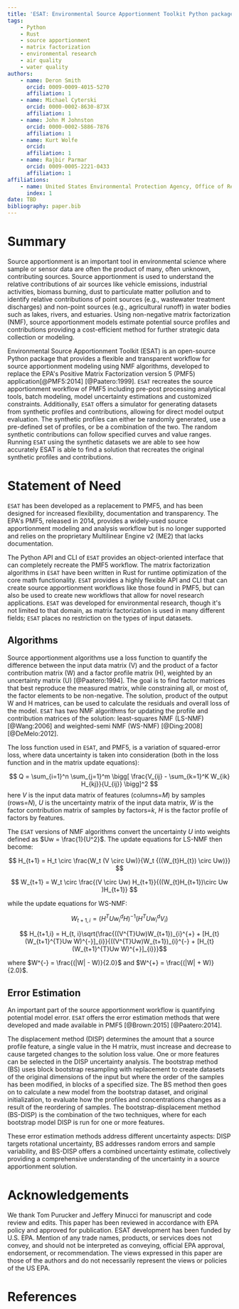 ```yaml
---
title: 'ESAT: Environmental Source Apportionment Toolkit Python package'
tags: 
    - Python
    - Rust
    - source apportionment
    - matrix factorization
    - environmental research
    - air quality
    - water quality
authors:
    - name: Deron Smith
      orcid: 0009-0009-4015-5270
      affiliation: 1
    - name: Michael Cyterski
      orcid: 0000-0002-8630-873X
      affiliation: 1
    - name: John M Johnston
      orcid: 0000-0002-5886-7876
      affiliation: 1
    - name: Kurt Wolfe
      orcid: 
      affiliation: 1
    - name: Rajbir Parmar
      orcid: 0009-0005-2221-0433
      affiliation: 1
affiliations:
    - name: United States Environmental Protection Agency, Office of Research and Development, Center for Environmental Measurement and Modeling
      index: 1
date: TBD
bibliography: paper.bib
---
```


# Summary

Source apportionment is an important tool in environmental science where sample or sensor data are often the product
of many, often unknown, contributing sources. Source apportionment is used to understand the relative contributions of 
air sources like vehicle emissions, industrial activities, biomass burning, dust to particulate matter pollution and to 
identify relative contributions of point sources (e.g., wastewater treatment discharges) and non-point sources (e.g., 
agricultural runoff) in water bodies such as lakes, rivers, and estuaries. Using non-negative matrix factorization 
(NMF), source apportionment models estimate potential source profiles and contributions providing a cost-efficient 
method for further strategic data collection or modeling. 


Environmental Source Apportionment Toolkit (ESAT) is an open-source Python package that provides a flexible and 
transparent workflow for source apportionment modeling using NMF algorithms, developed to replace the EPA's Positive 
Matrix Factorization version 5 (PMF5) application[@PMF5:2014] [@Paatero:1999]. `ESAT` recreates the source apportionment workflow of 
PMF5 including pre-post processing analytical tools, batch modeling, model uncertainty estimations and customized 
constraints. Additionally, `ESAT` offers a simulator for generating datasets from synthetic profiles and contributions, 
allowing for direct model output evaluation. The synthetic profiles can either be randomly generated, use a pre-defined 
set of profiles, or be a combination of the two. The random synthetic contributions can follow specified curves and 
value ranges. Running `ESAT` using the synthetic datasets we are able to see how accurately ESAT is able to find a 
solution that recreates the original synthetic profiles and contributions. 

# Statement of Need

`ESAT` has been developed as a replacement to PMF5, and has been designed for increased flexibility, documentation and 
transparency. The EPA's PMF5, released in 2014, provides a widely-used source apportionment modeling and analysis 
workflow but is no longer supported and relies on the proprietary Multilinear Engine v2 (ME2) that lacks documentation.

The Python API and CLI of `ESAT` provides an object-oriented interface that can completely recreate the PMF5 workflow. 
The matrix factorization algorithms in `ESAT` have been written in Rust for runtime optimization of the core math 
functionality. `ESAT` provides a highly flexible API and CLI that can create source apportionment workflows like those 
found in PMF5, but can also be used to create new workflows that allow for novel research applications. 
`ESAT` was developed for environmental research, though it's not limited to that domain, as matrix
factorization is used in many different fields; `ESAT` places no restriction on the types of input datasets.

## Algorithms
Source apportionment algorithms use a loss function to quantify the difference between the input data matrix (V) and 
the product of a factor contribution matrix (W) and a factor profile matrix (H), weighted by an uncertainty matrix (U) 
[@Paatero:1994]. The goal is to find factor matrices that best reproduce the measured matrix, while constraining all, 
or most of, the factor elements to be non-negative. The solution, product of the output W and H matrices, can be used to 
calculate the residuals and overall loss of the model. `ESAT` has two NMF algorithms for updating the profile and 
contribution matrices of the solution: least-squares NMF (LS-NMF) [@Wang:2006] and weighted-semi NMF (WS-NMF) 
[@Ding:2008] [@DeMelo:2012]. 

The loss function used in `ESAT`, and PMF5, is a variation of squared-error loss, where data uncertainty is taken into
consideration (both in the loss function and in the matrix update equations):

$$ 
Q = \sum_{i=1}^n \sum_{j=1}^m \bigg[ \frac{V_{ij} - \sum_{k=1}^K W_{ik} H_{kj}}{U_{ij}} \bigg]^2 
$$
here $V$ is the input data matrix of features (columns=$M$) by samples (rows=$N$), $U$ is the uncertainty matrix of the 
input data matrix, $W$ is the factor contribution matrix of samples by factors=$k$, $H$ is the factor profile of 
factors by features.

The `ESAT` versions of NMF algorithms convert the uncertainty $U$ into weights defined as $Uw = \frac{1}{U^2}$. 
The update equations for LS-NMF then become:

$$ H_{t+1} = H_t \circ \frac{W_t (V \circ Uw)}{W_t {((W_{t}H_{t}) \circ Uw)}} $$

$$ W_{t+1} = W_t \circ \frac{(V \circ Uw) H_{t+1}}{((W_{t}H_{t+1})\circ Uw )H_{t+1}} $$

while the update equations for WS-NMF:

$$ W_{t+1,i} = (H^{T}Uw_{i}^{d}H)^{-1}(H^{T}Uw_{i}^{d}V_{i})$$

$$ H_{t+1,i} = H_{t, i}\sqrt{\frac{((V^{T}Uw)W_{t+1})_{i}^{+} + [H_{t}(W_{t+1}^{T}Uw W)^{-}]_{i}}{((V^{T}Uw)W_{t+1})_{i}^{-} + [H_{t}(W_{t+1}^{T}Uw W)^{+}]_{i}}}$$

where $W^{-} = \frac{(|W| - W)}{2.0}$ and $W^{+} = \frac{(|W| + W)}{2.0}$.

## Error Estimation
An important part of the source apportionment workflow is quantifying potential model error. `ESAT` offers the error 
estimation methods that were developed and made available in PMF5 [@Brown:2015] [@Paatero:2014].

The displacement method (DISP) determines the amount that a source profile feature, a single value in the H matrix, 
must increase and decrease to cause targeted changes to the solution loss value. One or more features can be selected
in the DISP uncertainty analysis. The bootstrap method (BS) uses block bootstrap resampling with replacement to create
datasets of the original dimensions of the input but where the order of the samples has been modified, in blocks of a
specified size. The BS method then goes on to calculate a new model from the bootstrap dataset, and original 
initialization, to evaluate how the profiles and concentrations changes as a result of the reordering of samples.
The bootstrap-displacement method (BS-DISP) is the combination of the two techniques, where for each bootstrap model 
DISP is run for one or more features.

These error estimation methods address different uncertainty aspects: DISP targets rotational uncertainty, BS addresses 
random errors and sample variability, and BS-DISP offers a combined uncertainty estimate, collectively providing a 
comprehensive understanding of the uncertainty in a source apportionment solution.

# Acknowledgements
We thank Tom Purucker and Jeffery Minucci for manuscript and code review and edits. 
This paper has been reviewed in accordance with EPA policy and approved for publication. 
ESAT development has been funded by U.S. EPA.  Mention of any trade names, products, or services does not convey, and 
should not be interpreted as conveying, official EPA approval, endorsement, or recommendation. The views expressed in 
this paper are those of the authors and do not necessarily represent the views or policies of the US EPA.

# References